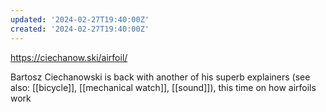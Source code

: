 ```yaml
---
updated: '2024-02-27T19:40:00Z'
created: '2024-02-27T19:40:00Z'
---
```

https://ciechanow.ski/airfoil/

Bartosz Ciechanowski is back with another of his superb explainers (see also: [[bicycle]], [[mechanical watch]], [[sound]]), this time on how airfoils work